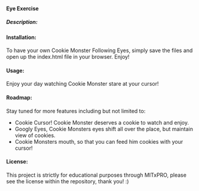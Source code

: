 <h4> Eye Exercise </h4>

<h5> Description: </h5>
<p> 
<h4> Installation: </h4>
<p> To have your own Cookie Monster Following Eyes, simply save the files and open up the index.html file in your browser. Enjoy! </p>

<h4>Usage:</h4>
<p> Enjoy your day watching Cookie Monster stare at your cursor! </p>

<h4>Roadmap:</h4>
<p> Stay tuned for more features including but not limited to:
    <ul>
        <li> Cookie Cursor! Cookie Monster deserves a cookie to watch and enjoy. </li>
        <li> Googly Eyes, Cookie Monsters eyes shift all over the place, but maintain view of cookies. </li>
        <li> Cookie Monsters mouth, so that you can feed him cookies with your cursor!</li>
    </ul>
</p>

<h4> License: </h4>
<p> This project is strictly for educational purposes through MITxPRO, please see the license within the repository, thank you! :)</p>
